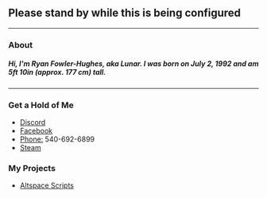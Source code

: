 <p>
	<h2>Please stand by while this is being configured</h2>
	<hr />
	<h3>About</h3>
	<h5>Hi, I'm Ryan Fowler-Hughes, aka Lunar. I was born on July 2, 1992 and am 5ft 10in (approx. 177 cm) tall.</h5>
	<hr />
	<h3>Get a Hold of Me</h3>
	<ul>
		<li><a href="https://discord.gg/689TtFY" target="_blank">Discord</a></li>
		<li><a href="https://www.facebook.com/lunartiger" target="_blank">Facebook</a></li>
		<li><a href="tel:+15406926899">Phone:</a> 540-692-6899</li>
		<li><a href="http://steamcommunity.com/id/lunartiger" target="_blank">Steam</a></li>
	</ul>
	<h3>My Projects</h3>
	<ul>
		<li><a href="https://lunartiger.github.io/AltspaceVR/">Altspace Scripts</a></li>
	</ul>
</p>
